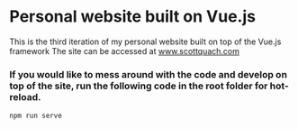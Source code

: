 # Personal website built on Vue.js

This is the third iteration of my personal website built on top of the Vue.js framework
The site can be accessed at www.scottquach.com

### If you would like to mess around with the code and develop on top of the site, run the following code in the root folder for hot-reload.
```
npm run serve
```
